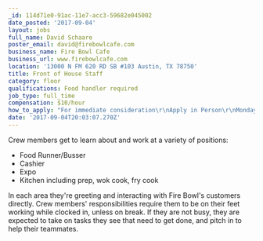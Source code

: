 ```yaml
---
_id: 114d71e0-91ac-11e7-acc3-59682e045002
date_posted: '2017-09-04'
layout: jobs
full_name: David Schaare
poster_email: david@firebowlcafe.com
business_name: Fire Bowl Cafe
business_url: www.firebowlcafe.com
location: '13000 N FM 620 RD SB #103 Austin, TX 78750'
title: Front of House Staff
category: floor
qualifications: Food handler required
job_type: full_time
compensation: $10/hour
how_to_apply: "For immediate consideration\r\nApply in Person\r\nMonday - Friday 2:00 p.m. - 6:00 p.m.\r\nSaturday - Sunday 10:00 a.m. - 5:00 p.m.\r\nFire Bowl Cafe\r\n13000 N FM 620 RD SB #103\r\nAustin, TX 78750"
date: '2017-09-04T20:03:07.270Z'
---
```

Crew members get to learn about and work at a variety of positions:
* Food Runner/Busser
* Cashier
* Expo
* Kitchen including prep, wok cook, fry cook

In each area they're greeting and interacting with Fire Bowl's customers directly. Crew members' responsibilities require them to be on their feet working while clocked in, unless on break. If they are not busy, they are expected to take on tasks they see that need to get done, and pitch in to help their teammates.
